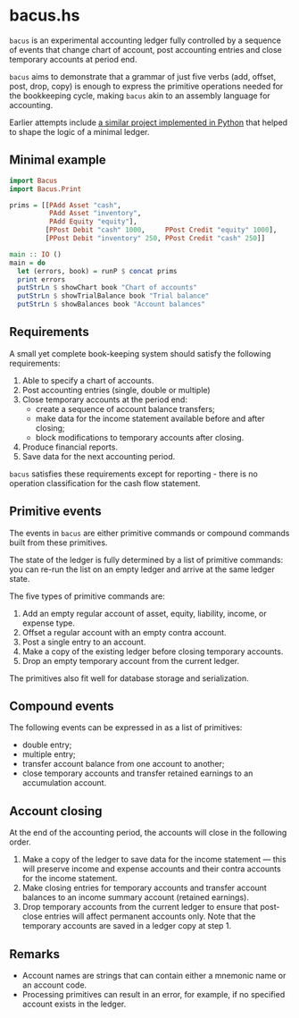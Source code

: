 # bacus.hs

`bacus` is an experimental accounting ledger fully controlled by a sequence of events
that change chart of account, post accounting entries and close temporary accounts
at period end.

`bacus` aims to demonstrate that a grammar of just five verbs (add, offset, post, drop, copy)
is enough to express the primitive operations needed for the bookkeeping cycle,
making `bacus` akin to an assembly language for accounting.

Earlier attempts include
[a similar project implemented in Python](https://github.com/epogrebnyak/abacus-minimal)
that helped to shape the logic of a minimal ledger.

## Minimal example

```haskell
import Bacus
import Bacus.Print

prims = [[PAdd Asset "cash",
          PAdd Asset "inventory",
          PAdd Equity "equity"],
         [PPost Debit "cash" 1000,     PPost Credit "equity" 1000],
         [PPost Debit "inventory" 250, PPost Credit "cash" 250]]

main :: IO ()
main = do
  let (errors, book) = runP $ concat prims
  print errors
  putStrLn $ showChart book "Chart of accounts"
  putStrLn $ showTrialBalance book "Trial balance"
  putStrLn $ showBalances book "Account balances"
```

## Requirements

A small yet complete book-keeping system should satisfy the following requirements:

1. Able to specify a chart of accounts.
2. Post accounting entries (single, double or multiple)
3. Close temporary accounts at the period end:
   - create a sequence of account balance transfers;
   - make data for the income statement available before and after closing;
   - block modifications to temporary accounts after closing.
4. Produce financial reports.
5. Save data for the next accounting period.

`bacus` satisfies these requirements except for reporting - there is no operation
classification for the cash flow statement.

## Primitive events

The events in `bacus` are either primitive commands or compound commands
built from these primitives.

The state of the ledger is fully determined by a list of primitive commands:
you can re-run the list on an empty ledger and arrive at the same ledger state.

The five types of primitive commands are:

1. Add an empty regular account of asset, equity, liability, income, or expense type.
2. Offset a regular account with an empty contra account.
3. Post a single entry to an account.
4. Make a copy of the existing ledger before closing temporary accounts.
5. Drop an empty temporary account from the current ledger.

The primitives also fit well for database storage and serialization.

## Compound events

The following events can be expressed in as a list of primitives:

- double entry;
- multiple entry;
- transfer account balance from one account to another;
- close temporary accounts and transfer retained earnings to an accumulation account.

## Account closing

At the end of the accounting period, the accounts will close in the following order.

1. Make a copy of the ledger to save data for the income statement — this will preserve income and expense accounts and their contra accounts for the income statement.
2. Make closing entries for temporary accounts and transfer account balances to an income summary account (retained earnings).
3. Drop temporary accounts from the current ledger to ensure that post-close entries will affect permanent accounts only. Note that the temporary accounts are saved in a ledger copy at step 1.

## Remarks

- Account names are strings that can contain either a mnemonic name or an account code.
- Processing primitives can result in an error, for example, if no specified account exists in the ledger.
